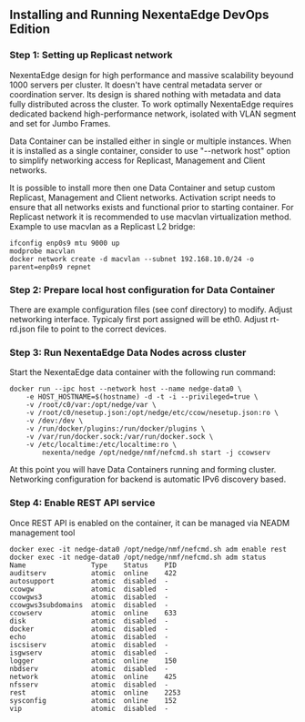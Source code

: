 ## Installing and Running NexentaEdge DevOps Edition

### Step 1: Setting up Replicast network
NexentaEdge design for high performance and massive scalability beyound 1000 servers per cluster. It doesn't have central metadata server or coordination server. Its design is shared nothing with metadata and data fully distributed across the cluster. To work optimally NexentaEdge requires dedicated backend high-performance network, isolated with VLAN segment and set for Jumbo Frames.

Data Container can be installed either in single or multiple instances. When it is installed as a single container, consider to use "--network host" option to simplify networking access for Replicast, Management and Client networks.

It is possible to install more then one Data Container and setup custom Replicast, Management and Client networks. Activation script needs to ensure that all networks exists and functional prior to starting container. For Replicast network it is recommended to use macvlan virtualization method. Example to use macvlan as a Replicast L2 bridge:
```
ifconfig enp0s9 mtu 9000 up
modprobe macvlan
docker network create -d macvlan --subnet 192.168.10.0/24 -o parent=enp0s9 repnet
```

### Step 2: Prepare local host configuration for Data Container
There are example configuration files (see conf directory) to modify. Adjust networking interface. Typicaly first port assigned will be eth0. Adjust rt-rd.json file to point to the correct devices.

### Step 3: Run NexentaEdge Data Nodes across cluster
Start the NexentaEdge data container with the following run command:
```
docker run --ipc host --network host --name nedge-data0 \
	-e HOST_HOSTNAME=$(hostname) -d -t -i --privileged=true \
	-v /root/c0/var:/opt/nedge/var \
	-v /root/c0/nesetup.json:/opt/nedge/etc/ccow/nesetup.json:ro \
	-v /dev:/dev \
	-v /run/docker/plugins:/run/docker/plugins \
	-v /var/run/docker.sock:/var/run/docker.sock \
	-v /etc/localtime:/etc/localtime:ro \
        nexenta/nedge /opt/nedge/nmf/nefcmd.sh start -j ccowserv
```

At this point you will have Data Containers running and forming cluster. Networking configuration for backend is automatic IPv6 discovery based.

### Step 4: Enable REST API service
Once REST API is enabled on the container, it can be managed via NEADM management tool
```
docker exec -it nedge-data0 /opt/nedge/nmf/nefcmd.sh adm enable rest
docker exec -it nedge-data0 /opt/nedge/nmf/nefcmd.sh adm status
Name                Type    Status    PID
auditserv           atomic  online    422
autosupport         atomic  disabled  -
ccowgw              atomic  disabled  -
ccowgws3            atomic  disabled  -
ccowgws3subdomains  atomic  disabled  -
ccowserv            atomic  online    633
disk                atomic  disabled  -
docker              atomic  disabled  -
echo                atomic  disabled  -
iscsiserv           atomic  disabled  -
isgwserv            atomic  disabled  -
logger              atomic  online    150
nbdserv             atomic  disabled  -
network             atomic  online    425
nfsserv             atomic  disabled  -
rest                atomic  online    2253
sysconfig           atomic  online    152
vip                 atomic  disabled  -
```
